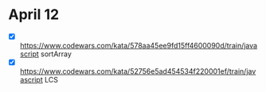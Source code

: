 # April 12

- [x] <https://www.codewars.com/kata/578aa45ee9fd15ff4600090d/train/javascript> sortArray
- [x] <https://www.codewars.com/kata/52756e5ad454534f220001ef/train/javascript> LCS
